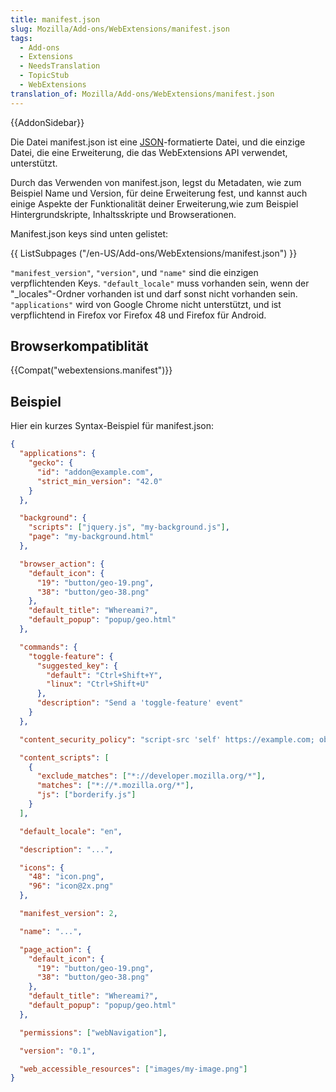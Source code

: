 ```yaml
---
title: manifest.json
slug: Mozilla/Add-ons/WebExtensions/manifest.json
tags:
  - Add-ons
  - Extensions
  - NeedsTranslation
  - TopicStub
  - WebExtensions
translation_of: Mozilla/Add-ons/WebExtensions/manifest.json
---
```

{{AddonSidebar}}

Die Datei manifest.json ist eine [JSON](/de/docs/Glossary/JSON)-formatierte Datei, und die einzige Datei, die eine Erweiterung, die das WebExtensions API verwendet, unterstützt.

Durch das Verwenden von manifest.json, legst du Metadaten, wie zum Beispiel Name und Version, für deine Erweiterung fest, und kannst auch einige Aspekte der Funktionalität deiner Erweiterung,wie zum Beispiel Hintergrundskripte, Inhaltsskripte und Browserationen.

Manifest.json keys sind unten gelistet:

{{ ListSubpages ("/en-US/Add-ons/WebExtensions/manifest.json") }}

`"manifest_version"`, `"version"`, und `"name"` sind die einzigen verpflichtenden Keys. `"default_locale"` muss vorhanden sein, wenn der "\_locales"-Ordner vorhanden ist und darf sonst nicht vorhanden sein. `"applications"` wird von Google Chrome nicht unterstützt, und ist verpflichtend in Firefox vor Firefox 48 und Firefox für Android.

## Browserkompatiblität

{{Compat("webextensions.manifest")}}

## Beispiel

Hier ein kurzes Syntax-Beispiel für manifest.json:

```json
{
  "applications": {
    "gecko": {
      "id": "addon@example.com",
      "strict_min_version": "42.0"
    }
  },

  "background": {
    "scripts": ["jquery.js", "my-background.js"],
    "page": "my-background.html"
  },

  "browser_action": {
    "default_icon": {
      "19": "button/geo-19.png",
      "38": "button/geo-38.png"
    },
    "default_title": "Whereami?",
    "default_popup": "popup/geo.html"
  },

  "commands": {
    "toggle-feature": {
      "suggested_key": {
        "default": "Ctrl+Shift+Y",
        "linux": "Ctrl+Shift+U"
      },
      "description": "Send a 'toggle-feature' event"
    }
  },

  "content_security_policy": "script-src 'self' https://example.com; object-src 'self'",

  "content_scripts": [
    {
      "exclude_matches": ["*://developer.mozilla.org/*"],
      "matches": ["*://*.mozilla.org/*"],
      "js": ["borderify.js"]
    }
  ],

  "default_locale": "en",

  "description": "...",

  "icons": {
    "48": "icon.png",
    "96": "icon@2x.png"
  },

  "manifest_version": 2,

  "name": "...",

  "page_action": {
    "default_icon": {
      "19": "button/geo-19.png",
      "38": "button/geo-38.png"
    },
    "default_title": "Whereami?",
    "default_popup": "popup/geo.html"
  },

  "permissions": ["webNavigation"],

  "version": "0.1",

  "web_accessible_resources": ["images/my-image.png"]
}
```
